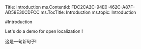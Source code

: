 Title: Introduction
ms.ContentId: FDC2CA2C-94E0-462C-A87F-AD58E30CDFCC
ms.TocTitle: Introduction
ms.topic: Introduction

#Introduction

Let's do a demo for open localization !

这是一句新句子!


